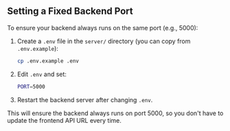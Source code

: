 ## Setting a Fixed Backend Port

To ensure your backend always runs on the same port (e.g., 5000):

1. Create a `.env` file in the `server/` directory (you can copy from `.env.example`):

   ```sh
   cp .env.example .env
   ```

2. Edit `.env` and set:

   ```sh
   PORT=5000
   ```

3. Restart the backend server after changing `.env`.

This will ensure the backend always runs on port 5000, so you don't have to update the frontend API URL every time. 
